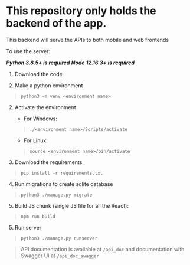 # This repository only holds the backend of the app.
This backend will serve the APIs to both mobile and web frontends

To use the server:

***Python 3.8.5+ is required***
***Node 12.16.3+ is required***


1. Download the code

1. Make a python environment 
>`python3 -m venv <environment name>`

2. Activate the environment

    - For Windows:
    >`./<environment name>/Scripts/activate`

    - For Linux:
    >`source <environment name>/bin/activate`

3. Download the requirements
>`pip install -r requirements.txt`

4. Run migrations to create sqlite database
>`python3 ./manage.py migrate`

5. Build JS chunk (single JS file for all the React):
> `npm run build`

5. Run server
>`python3 ./manage.py runserver`


> API documentation is available at `/api_doc` and documentation with Swagger UI at `/api_doc_swagger`
